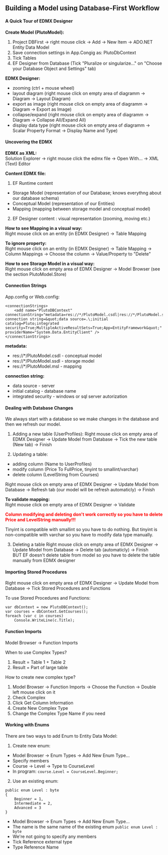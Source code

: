 ﻿## Building a Model using Database-First Workflow

#### A Quick Tour of EDMX Designer
**Create Model (PlutoModel):**  
1. Project DBFirst -> right mouse click -> Add -> New Item -> ADO.NET Entity Data Model  
2. Save connection settings in App.Congig as: PlutoDbContext
3. Tick Tables
4. EF Designer from Database (Tick "Pluralize or singularize..." on "Choose your Database Object and Settings" tab)

**EDMX Designer:**
- zooming (ctrl + mouse wheel)
- layout diagram (right mouse click on empty area of diagramm -> Diagram -> Layout Diagram)
- export as image (right mouse click on empty area of diagramm -> Diagram -> Export as Image)
- collapse/expand (right mouse click on empty area of diagramm -> Diagram -> Collapse All/Expand All)
- display data type (right mouse click on empty area of diagramm -> Scalar Property Format -> Display Name and Type)


#### Uncovering the EDMX
**EDMX as XML:**  
Solution Explorer -> right mouse click the edmx file -> Open With... -> XML (Text) Editor  

**Content EDMX file:**
1. EF Runtime content
- Storage Model (representation of our Database; knows everythng about our database schema)
- Conceptual Model (representation of our Entities)
- Mapping (mapping between storage model and conceptual model)
2. EF Designer content : visual representation (zooming, moving etc.)

**How to see Mapping in a visual way:**  
Right mouse click on an entity (in EDMX Designer) -> Table Mapping

**To ignore property:**  
Right mouse click on an entity (in EDMX Designer) -> Table Mapping -> Column Mappings -> Choose the column -> Value/Property to 
"Delete"

**How to see Storage Model in a visual way:**  
Right mouse click on empty area of EDMX Designer -> Model Browser (see the section PlutoModel.Store)

#### Connection Strings
App.config or Web.config:
```
<connectionStrings>
    <add name="PlutoDBContext" connectionString="metadata=res://*/PlutoModel.csdl|res://*/PlutoModel.ssdl|res://*/PlutoModel.msl;provider=System.Data.SqlClient;provider connection string=&quot;data source=.\;initial catalog=Pluto;integrated security=True;MultipleActiveResultSets=True;App=EntityFramework&quot;" providerName="System.Data.EntityClient" />
</connectionStrings>
```
**metadata:**
- res://*/PlutoModel.csdl - conceptual model
- res://*/PlutoModel.ssdl - storage model
- res://*/PlutoModel.msl - mapping

**connection string:**
- data source - server
- initial catalog - database name
- integrated security - windows or sql server autorization

#### Dealing with Database Changes
We always start with a database so we make changes in the database and then we refresh our model.
1. Adding a new table (UserProfiles):
Right mouse click on empty area of EDMX Designer -> Update Model from Database -> Tick the new table (New tab) -> Finish

2. Updating a table:
- adding column (Name to UserProfiles)
- modify column (Price To FullPrice, tinyint to smallint/varchar)
- delete column (LevelString from Courses)

Right mouse click on empty area of EDMX Designer -> Update Model from Database -> Refresh tab (our model will be refresh automaticly) -> Finish

**To validate mapping:**  
Right mouse click on empty area of EDMX Designer -> Validate

<font color='red'>**Column modifying and deleting don't work correctly so you have to delete Price and LevelString manually!!!**</font>

Tinyint is compatible with smallint so you have to do nothing. But tinyint is non-compatible with varchar so you have to modify data type manually.

3. Deleting a table
Right mouse click on empty area of EDMX Designer -> Update Model from Database -> Delete tab (automaticly) -> Finish  
BUT EF doesn't delete table from model so you have to delete the table manually from EDMX designer

#### Importing Stored Procedures
Right mouse click on empty area of EDMX Designer -> Update Model from Database -> Tick Stored Procedures and Functions

To use Stored Procedures and Functions:
```
var dbContext = new PlutoDBContext();
var courses = dbContext.GetCourses();
foreach (var c in courses)
    Console.WriteLine(c.Title);
```

#### Function Imports
Model Browser -> Function Imports

When to use Complex Types?
1. Result = Table 1 + Table 2
2. Result = Part of large table

How to create new complex type?
1. Model Browser -> Function Imports -> Choose the Function -> Double left mouse click on it
2. Check Complex
3. Click Get Column Information
4. Create New Complex Type
5. Change the Complex Type Name if you need

#### Working with Enums
There are two ways to add Enum to Entity Data Model:
1. Create new enum:
- Model Browser -> Enum Types -> Add New Enum Type...
- Specify members
- Course -> Level -> Type to CourseLevel
- In program: ```course.Level = CourseLevel.Beginner;```
2. Use an existing enum:
```
public enum Level : byte
{
    Beginner = 1,
    Intermediate = 2,
    Advanced = 3
}
```
- Model Browser -> Enum Types -> Add New Enum Type...
- The name is the same name of the existing enum ```public enum Level : byte```
- We're not going to specify any members
- Tick Reference external type
- Type Reference Name